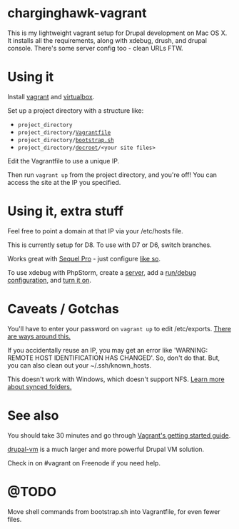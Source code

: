 # charginghawk-vagrant

This is my lightweight vagrant setup for Drupal development on Mac OS X.
It installs all the requirements, along with xdebug, drush, and drupal console.
There's some server config too - clean URLs FTW.

# Using it

Install [vagrant](https://www.vagrantup.com/downloads.html) and [virtualbox](https://www.virtualbox.org/wiki/Downloads).

Set up a project directory with a structure like:
 - `project_directory`
 - `project_directory/`[`Vagrantfile`](Vagrantfile)
 - `project_directory/`[`bootstrap.sh`](bootstrap.sh)
 - `project_directory/`[`docroot`](docroot)`/<your site files>`

Edit the Vagrantfile to use a unique IP.

Then run `vagrant up` from the project directory, and you're off!
You can access the site at the IP you specified.

# Using it, extra stuff

Feel free to point a domain at that IP via your /etc/hosts file.

This is currently setup for D8. To use with D7 or D6, switch branches.

Works great with [Sequel Pro](http://www.sequelpro.com/) - just configure [like so](http://i.imgur.com/Q8bG2X2.png).

To use xdebug with PhpStorm, create a [server](http://i.imgur.com/kylD5wX.png), add a [run/debug configuration](http://i.imgur.com/tKlvLdD.png), and [turn it on](http://i.imgur.com/IAqsvZy.png).

# Caveats / Gotchas

You'll have to enter your password on `vagrant up` to edit /etc/exports.
[There are ways around this.](https://www.google.com/search?q=vagrant+nfs+password+skip)

If you accidentally reuse an IP, you may get an error like 'WARNING: REMOTE HOST IDENTIFICATION HAS CHANGED'.
So, don't do that. But, you can also clean out your ~/.ssh/known_hosts.

This doesn't work with Windows, which doesn't support NFS.
[Learn more about synced folders.](https://docs.vagrantup.com/v2/synced-folders/index.html)

# See also

You should take 30 minutes and go through [Vagrant's getting started guide](https://docs.vagrantup.com/v2/getting-started/index.html).

[drupal-vm](http://www.drupalvm.com/) is a much larger and more powerful Drupal VM solution.

Check in on #vagrant on Freenode if you need help.

# @TODO

Move shell commands from bootstrap.sh into Vagrantfile, for even fewer files.

